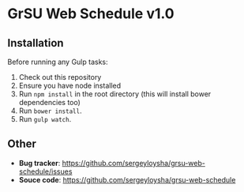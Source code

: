 GrSU Web Schedule v1.0
============

## Installation

Before running any Gulp tasks:

1. Check out this repository
2. Ensure you have node installed
3. Run `npm install` in the root directory (this will install bower dependencies too)
4. Run `bower install`.
5. Run `gulp watch`.

## Other

* **Bug tracker**: <https://github.com/sergeyloysha/grsu-web-schedule/issues>
* **Souce code**: <https://github.com/sergeyloysha/grsu-web-schedule>